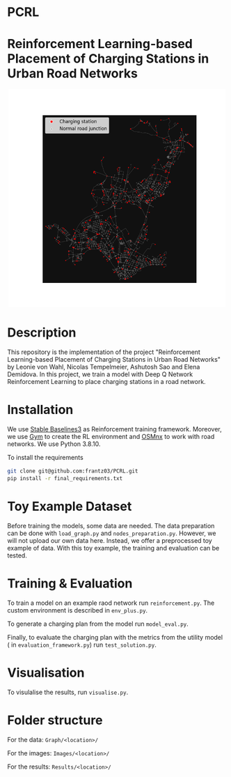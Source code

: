 # PCRL
# Reinforcement Learning-based Placement of Charging Stations in Urban Road Networks

<p align="center">
<img src="https://github.com/frantz03/PCRL/blob/main/RL_Dresden_mini.png" width="500">
</p>


# Description
This repository is the implementation of the project "Reinforcement Learning-based Placement of Charging Stations in Urban Road Networks" by Leonie von Wahl, Nicolas Tempelmeier, Ashutosh Sao and Elena Demidova. In this project, we train a model with Deep Q Network Reinforcement Learning to place charging stations in a road network.


# Installation
We use [Stable Baselines3](https://github.com/DLR-RM/stable-baselines3) as Reinforcement training framework. Moreover, we use [Gym](https://github.com/openai/gym) to create the RL environment and [OSMnx](https://github.com/gboeing/osmnx) to work with road networks. We use Python 3.8.10.

To install the requirements
```bash
git clone git@github.com:frantz03/PCRL.git
pip install -r final_requirements.txt
```

# Toy Example Dataset
Before training the models, some data are needed. The data preparation can be done with 
`load_graph.py` and `nodes_preparation.py`. However, we will not upload our own data here. 
Instead, we offer a preprocessed toy example of data. With this toy example, the training and 
evaluation can be tested.


# Training & Evaluation
To train a model on an example raod network run `reinforcement.py`. The custom environment
is described in `env_plus.py`.

To generate a charging plan from the model run `model_eval.py`.

Finally, to evaluate the charging plan with the metrics from the utility model ( in
`evaluation_framework.py`) run `test_solution.py`.

# Visualisation
To visulalise the results, run `visualise.py`.

# Folder structure 
For the data: `Graph/<location>/`

For the images: `Images/<location>/`

For the results: `Results/<location>/`



   

